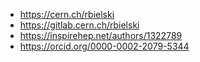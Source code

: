 * https://cern.ch/rbielski
* https://gitlab.cern.ch/rbielski
* https://inspirehep.net/authors/1322789
* https://orcid.org/0000-0002-2079-5344
